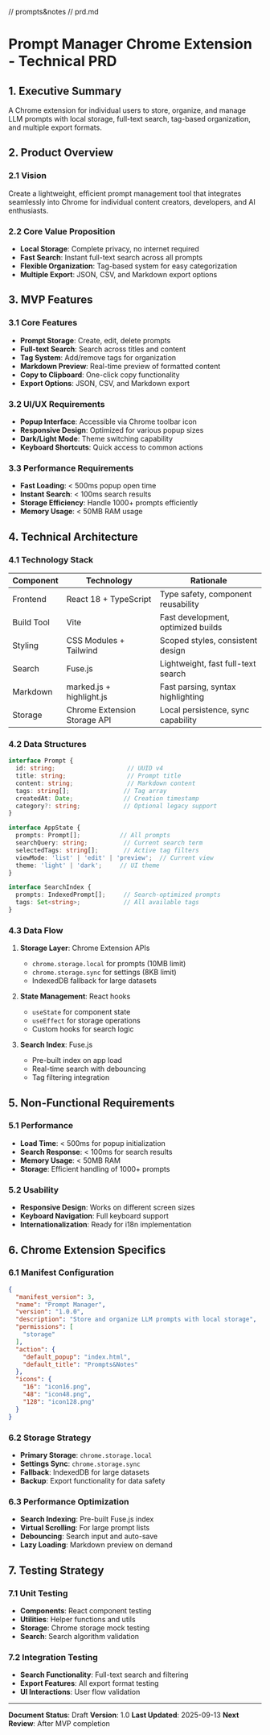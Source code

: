 // prompts&notes // prd.md

# Prompt Manager Chrome Extension - Technical PRD

## 1. Executive Summary

A Chrome extension for individual users to store, organize, and manage LLM prompts with local storage, full-text search, tag-based organization, and multiple export formats.

## 2. Product Overview

### 2.1 Vision
Create a lightweight, efficient prompt management tool that integrates seamlessly into Chrome for individual content creators, developers, and AI enthusiasts.

### 2.2 Core Value Proposition
- **Local Storage**: Complete privacy, no internet required
- **Fast Search**: Instant full-text search across all prompts
- **Flexible Organization**: Tag-based system for easy categorization
- **Multiple Export**: JSON, CSV, and Markdown export options

## 3. MVP Features

### 3.1 Core Features
- **Prompt Storage**: Create, edit, delete prompts
- **Full-text Search**: Search across titles and content
- **Tag System**: Add/remove tags for organization
- **Markdown Preview**: Real-time preview of formatted content
- **Copy to Clipboard**: One-click copy functionality
- **Export Options**: JSON, CSV, and Markdown export

### 3.2 UI/UX Requirements
- **Popup Interface**: Accessible via Chrome toolbar icon
- **Responsive Design**: Optimized for various popup sizes
- **Dark/Light Mode**: Theme switching capability
- **Keyboard Shortcuts**: Quick access to common actions

### 3.3 Performance Requirements
- **Fast Loading**: < 500ms popup open time
- **Instant Search**: < 100ms search results
- **Storage Efficiency**: Handle 1000+ prompts efficiently
- **Memory Usage**: < 50MB RAM usage

## 4. Technical Architecture

### 4.1 Technology Stack

| Component | Technology | Rationale |
|-----------|------------|-----------|
| Frontend | React 18 + TypeScript | Type safety, component reusability |
| Build Tool | Vite | Fast development, optimized builds |
| Styling | CSS Modules + Tailwind | Scoped styles, consistent design |
| Search | Fuse.js | Lightweight, fast full-text search |
| Markdown | marked.js + highlight.js | Fast parsing, syntax highlighting |
| Storage | Chrome Extension Storage API | Local persistence, sync capability |

### 4.2 Data Structures

```typescript
interface Prompt {
  id: string;                    // UUID v4
  title: string;                 // Prompt title
  content: string;               // Markdown content
  tags: string[];               // Tag array
  createdAt: Date;              // Creation timestamp
  category?: string;            // Optional legacy support
}

interface AppState {
  prompts: Prompt[];           // All prompts
  searchQuery: string;          // Current search term
  selectedTags: string[];       // Active tag filters
  viewMode: 'list' | 'edit' | 'preview';  // Current view
  theme: 'light' | 'dark';     // UI theme
}

interface SearchIndex {
  prompts: IndexedPrompt[];     // Search-optimized prompts
  tags: Set<string>;            // All available tags
}
```

### 4.3 Data Flow

1. **Storage Layer**: Chrome Extension APIs
   - `chrome.storage.local` for prompts (10MB limit)
   - `chrome.storage.sync` for settings (8KB limit)
   - IndexedDB fallback for large datasets

2. **State Management**: React hooks
   - `useState` for component state
   - `useEffect` for storage operations
   - Custom hooks for search logic

3. **Search Index**: Fuse.js
   - Pre-built index on app load
   - Real-time search with debouncing
   - Tag filtering integration

## 5. Non-Functional Requirements

### 5.1 Performance
- **Load Time**: < 500ms for popup initialization
- **Search Response**: < 100ms for search results
- **Memory Usage**: < 50MB RAM
- **Storage**: Efficient handling of 1000+ prompts

### 5.2 Usability
- **Responsive Design**: Works on different screen sizes
- **Keyboard Navigation**: Full keyboard support
- **Internationalization**: Ready for i18n implementation

## 6. Chrome Extension Specifics

### 6.1 Manifest Configuration

```json
{
  "manifest_version": 3,
  "name": "Prompt Manager",
  "version": "1.0.0",
  "description": "Store and organize LLM prompts with local storage",
  "permissions": [
    "storage"
  ],
  "action": {
    "default_popup": "index.html",
    "default_title": "Prompts&Notes"
  },
  "icons": {
    "16": "icon16.png",
    "48": "icon48.png",
    "128": "icon128.png"
  }
}
```

### 6.2 Storage Strategy

- **Primary Storage**: `chrome.storage.local`
- **Settings Sync**: `chrome.storage.sync`
- **Fallback**: IndexedDB for large datasets
- **Backup**: Export functionality for data safety

### 6.3 Performance Optimization

- **Search Indexing**: Pre-built Fuse.js index
- **Virtual Scrolling**: For large prompt lists
- **Debouncing**: Search input and auto-save
- **Lazy Loading**: Markdown preview on demand

## 7. Testing Strategy

### 7.1 Unit Testing
- **Components**: React component testing
- **Utilities**: Helper functions and utils
- **Storage**: Chrome storage mock testing
- **Search**: Search algorithm validation

### 7.2 Integration Testing
- **Search Functionality**: Full-text search and filtering
- **Export Features**: All export format testing
- **UI Interactions**: User flow validation

---

**Document Status**: Draft
**Version**: 1.0
**Last Updated**: 2025-09-13
**Next Review**: After MVP completion